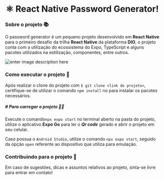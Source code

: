 <h1 align="center" >⚛️ React Native Password Generator!</h1>

### Sobre o projeto 📚
O password generator é um pequeno projeto desenvolvido em **React Native** para o primeiro desafio da trilha **React Native** da plataforma **DIO**, o projeto conta com a utilização do ecossistema do Expo, TypeScript e alguns pacotes utilizados na estilização, componentes, entre outros.
  
  
  
![enter image description here](https://i.ibb.co/qLGxpNs/ezgif-com-resize-1.gif)
  
  
### Como executar o projeto 🚀

Após realizar o clone do projeto com `$ git clone <link do projeto>`, certifique-se de utilizar o comando `npm install` no para instalar os pacotes necessários.

#####  # Para carregar o projeto 👨‍💻
Execute o comando`npx expo start`  no terminal aberto na pasta do projeto, utilize o aplicativo  **Expo Go** para ler o ***Qr code*** gerado e abrir o projeto em seu celular.

Caso possua o `Android Studio`, utilize o comando `npx expo start`, seguido da opção `open` referente ao dispositivo que utiliza para emulação.

### Contribuindo para o projeto **📑**
Em caso de sugestões, dicas e assuntos relativos ao projeto, sinta-se livre para entrar em contato!
